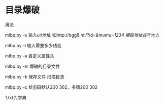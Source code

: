 # 目录爆破

用法

mlbp.py -u 输入url地址 如http://bgg8.ml/?id=*&mumu=1234 爆破地址在*号地方

mlbp.py -i 输入需要多少线程

mlbp.py -a 自定义属性头

mlbp.py -m 爆破的目录文件

mlbp.py -b 保存文件 扫描目录

mlbp.py -c 状态码默认200 302，多填200 302

1.txt为字典
